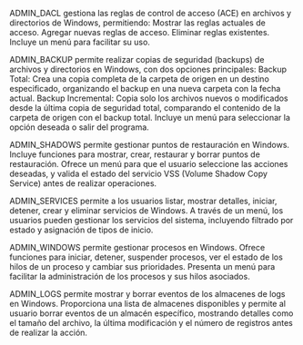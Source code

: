 ADMIN_DACL 
gestiona las reglas de control de acceso (ACE) en archivos y directorios de Windows, permitiendo:
  Mostrar las reglas actuales de acceso.
  Agregar nuevas reglas de acceso.
  Eliminar reglas existentes.
  Incluye un menú para facilitar su uso.

ADMIN_BACKUP
permite realizar copias de seguridad (backups) de archivos y directorios en Windows, con dos opciones principales:
Backup Total: Crea una copia completa de la carpeta de origen en un destino especificado, organizando el backup en una nueva carpeta con la fecha actual.
Backup Incremental: Copia solo los archivos nuevos o modificados desde la última copia de seguridad total, comparando el contenido de la carpeta de origen con el backup total.
Incluye un menú para seleccionar la opción deseada o salir del programa.

ADMIN_SHADOWS
permite gestionar puntos de restauración en Windows. Incluye funciones para mostrar, crear, restaurar y borrar puntos de restauración. Ofrece un menú para que el usuario seleccione las acciones deseadas, y valida el estado del servicio VSS (Volume Shadow Copy Service) antes de realizar operaciones.

ADMIN_SERVICES permite a los usuarios listar, mostrar detalles, iniciar, detener, crear y eliminar servicios de Windows. A través de un menú, los usuarios pueden gestionar los servicios del sistema, incluyendo filtrado por estado y asignación de tipos de inicio.

ADMIN_WINDOWS permite gestionar procesos en Windows. Ofrece funciones para iniciar, detener, suspender procesos, ver el estado de los hilos de un proceso y cambiar sus prioridades. Presenta un menú para facilitar la administración de los procesos y sus hilos asociados.

ADMIN_LOGS permite mostrar y borrar eventos de los almacenes de logs en Windows. Proporciona una lista de almacenes disponibles y permite al usuario borrar eventos de un almacén específico, mostrando detalles como el tamaño del archivo, la última modificación y el número de registros antes de realizar la acción.

